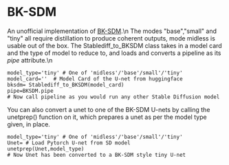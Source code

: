 # BK-SDM
An unofficial implementation of [BK-SDM](https://arxiv.org/abs/2305.15798).\n
The modes "base","small" and "tiny" all require distillation to produce coherent outputs, mode midless is usable out of the box.
The Stablediff_to_BKSDM class takes in a model card and the type of model to reduce to, and loads and converts a pipeline as its *pipe* attribute.\n
```
model_type='tiny' # One of 'midless'/'base'/small'/'tiny'
model_card=''  # Model Card of the U-net from huggingface
bksdm= Stablediff_to_BKSDM(model_card)
pipe=BKSDM.pipe
# Now call pipeline as you would run any other Stable Diffusion model
```
You can also convert a unet to one of the BK-SDM U-nets by calling the unetprep() function on it, which prepares a unet as per the model type given, in place.
```
model_type='tiny' # One of 'midless'/'base'/small'/'tiny'
Unet= # Load Pytorch U-net from SD model
unetprep(Unet,model_type)
# Now Unet has been converted to a BK-SDM style tiny U-net
```
